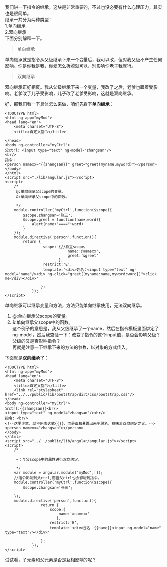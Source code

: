 我们讲一下指令的继承。这块是非常重要的，不过也没必要有什么心理压力，其实也是很简单。<br />
继承一共分为两种类型：<br />
1.单向继承 <br />
2.双向继承 <br />
下面分别解释一下。<br />
>单向继承

单向继承就是指令从父级继承下来一个变量后，我可以改，但对我父级不产生任何影响。你是你我是我，你爱怎么折腾就可以，别影响你老子我就行。

>双向继承

双向继承正好相反。我从父级继承下来一个变量，我改了之后，老爹也跟着受影响。老爹改了儿子受影响，儿子改了老爹受影响，这就是双向继承。

好，那我们看一下具体怎么来做，咱们先看下**单向继承**：<br />

```
<!DOCTYPE html>
<html ng-app="myMod">
<head lang="en">
    <meta charset="UTF-8">
    <title>自定义指令</title>

</head>
<body ng-controller="myCtrl">
父ctrl: <input type="text" ng-model="zhangsan"/>
<br/>
指令：
<person namexx="{{zhangsan}}" greet="greet(myname,myword)"></person>
</body>
</html>
<script src="./lib/angular.js"></script>
<script>
    /*
     @:单向继承父scope的变量。
     &:单向继承父scope中的函数。

     */
    module.controller('myCtrl',function($scope){
        $scope.zhangsan='张三';
        $scope.greet = function(name,word){
            alert(name+"===="+word);
        }
    });
    module.directive('person',function(){
        return {
                 scope: {//独立scope。
                            name:'@namexx',
                            greet:'&greet'
                        },
                 restrict:'E',
                 template:'<div>姓名：<input type="text" ng-model="name"/><div ng-click="greet({myname:name,myword:word})">click me</div></div>'

                };
            });
</script>
```
单向继承可以继承变量和方法，方法只能单向继承使用，无法双向继承。<br />
1.   @:单向继承父scope的变量。<br />
2.   &:单向继承父scope中的函数。<br />
这个例子的意思是，我从父级继承了一个name，然后在指令模板里面绑定了ng-model，然后我查验一下：改变了指令的这个input值，是否会影响父级？父级的又是否影响指令？<br />
再就是注意一下继承下来的方法的参数，以对象的方式传入。<br />

下面就是**双向继承**了：<br />

```
<!DOCTYPE html>
<html ng-app="myMod">
<head lang="en">
    <meta charset="UTF-8">
    <title>自定义指令</title>
    <link rel="stylesheet" href="../../public/lib/bootstrap/dist/css/bootstrap.css"/>
</head>
<body ng-controller="myCtrl">
父ctrl:{{zhangsan}}<br/>
<input type="text" ng-model="zhangsan"/><br/>
指令: <br/>
<!--这里注意，就不用表达式{{}}，而是直接暴露出来字段名，意味着双向绑定之义。-->
<person namexx="zhangsan"></person>
</body>
</html>
<script src="../../public/lib/angular/angular.js"></script>
<script>
    /*

     =：与父scope中的属性进行双向绑定。

     */
    var module = angular.module('myMod',[]);
    //指令影响到父ctrl,而且父ctrl也会影响到指令。
    module.controller('myCtrl',function($scope){
        $scope.zhangsan='张三';

    });
    module.directive('person',function(){
                return {
                    scope:{
                        name:'=namexx'
                       },
                    restrict:'E',
                    template:'<div>姓名：{{name}}<input ng-model="name" type="text"/></div>'

                };
            });
</script>
```
试试看，子元素和父元素是否是互相影响的呢？

